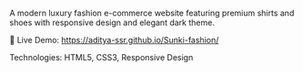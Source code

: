 A modern luxury fashion e-commerce website featuring premium shirts and shoes with responsive design and elegant dark theme.

🚀 Live Demo: https://aditya-ssr.github.io/Sunki-fashion/

Technologies: HTML5, CSS3, Responsive Design
